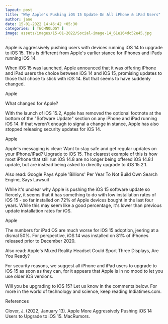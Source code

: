 ```yaml
---
layout: post
title: "Why Apple's Pushing iOS 15 Update On All iPhone & iPad Users"
author: jane 
date: 15-01-2022 14:46:42 +05:30 
categories: [ TECHNOLOGY ] 
image: assets/images/15-01-2022/Social-image-14_61e164dc52e45.jpg
---
```

Apple is aggressively pushing users with devices running iOS 14 to upgrade to iOS 15. This is different from Apple's earlier stance for iPhones and iPads running iOS 14.

When iOS 15 was launched, Apple announced that it was offering iPhone and iPad users the choice between iOS 14 and iOS 15, promising updates to those that chose to stick with iOS 14. But that seems to have suddenly changed.

Apple

What changed for Apple?

With the launch of iOS 15.2, Apple has removed the optional footnote at the bottom of the "Software Update" section on any iPhone and iPad running iOS 14. If that weren't enough to signal a change in stance, Apple has also stopped releasing security updates for iOS 14.

Apple

Apple's messaging is clear: Want to stay safe and get regular updates on your iPhone/iPad? Upgrade to iOS 15. The clearest example of this is how most iPhone that still run iOS 14.8 are no longer being offered iOS 14.8.1 update, but are instead being asked to directly upgrade to iOS 15.2.1.

Also read: Google Pays Apple 'Billions' Per Year To Not Build Own Search Engine, Says Lawsuit

While it's unclear why Apple is pushing the iOS 15 software update so fiercely, it seems that it has something to do with low installation rates of iOS 15 - so far installed on 72% of Apple devices bought in the last four years. While this may seem like a good percentage, it's lower than previous update installation rates for iOS.

Apple

The numbers for iPad OS are much worse for iOS 15 adoption, jeering at a dismal 50%. For perspective, iOS 14 was installed on 81% of iPhones released prior to December 2020.

Also read: Apple's Mixed Reality Headset Could Sport Three Displays, Are You Ready?



For security reasons, we suggest all iPhone and iPad users to upgrade to iOS 15 as soon as they can, for it appears that Apple is in no mood to let you use older iOS versions.

Will you be upgrading to iOS 15? Let us know in the comments below. For more in the world of technology and science, keep reading Indiatimes.com.

References

Clover, J. (2022, January 13). Apple More Aggressively Pushing iOS 14 Users to Upgrade to iOS 15. MacRumors.